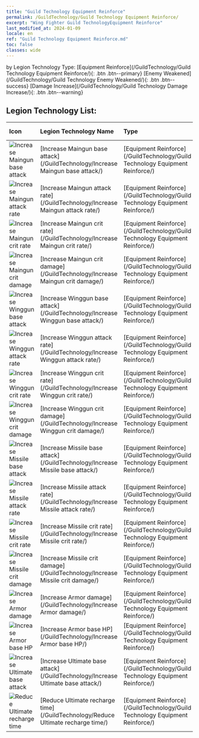 ```yaml
---
title: "Guild Technology Equipment Reinforce"
permalink: /GuildTechnology/Guild Technology Equipment Reinforce/
excerpt: "Wing Fighter Guild TechnologyEquipment Reinforce"
last_modified_at: 2024-01-09
locale: en
ref: "Guild Technology Equipment Reinforce.md"
toc: false
classes: wide
---
```


  by Legion Technology Type:  [Equipment Reinforce](/GuildTechnology/Guild Technology Equipment Reinforce/){: .btn .btn--primary}   [Enemy Weakened](/GuildTechnology/Guild Technology Enemy Weakened/){: .btn .btn--success}   [Damage Increase](/GuildTechnology/Guild Technology Damage Increase/){: .btn .btn--warning} 

## Legion Technology List:

  | Icon | Legion Technology Name | Type | Max level | Increase by level |
  |:-----|:---------------|:-----|:---------:|:-----------------:|
  | ![Increase Maingun base attack](/images/guild_technology/guild_tech_icon_1_p.png)  | [Increase Maingun base attack](/GuildTechnology/Increase Maingun base attack/)  | [Equipment Reinforce](/GuildTechnology/Guild Technology Equipment Reinforce/)  | **100**  | **+0.5 %** |
  | ![Increase Maingun attack rate](/images/guild_technology/guild_tech_icon_2_p.png)  | [Increase Maingun attack rate](/GuildTechnology/Increase Maingun attack rate/)  | [Equipment Reinforce](/GuildTechnology/Guild Technology Equipment Reinforce/)  | **100**  | **+0.2 %** |
  | ![Increase Maingun crit rate](/images/guild_technology/guild_tech_icon_3_p.png)  | [Increase Maingun crit rate](/GuildTechnology/Increase Maingun crit rate/)  | [Equipment Reinforce](/GuildTechnology/Guild Technology Equipment Reinforce/)  | **100**  | **+0.2 %** |
  | ![Increase Maingun crit damage](/images/guild_technology/guild_tech_icon_4_p.png)  | [Increase Maingun crit damage](/GuildTechnology/Increase Maingun crit damage/)  | [Equipment Reinforce](/GuildTechnology/Guild Technology Equipment Reinforce/)  | **100**  | **+0.5 %** |
  | ![Increase Winggun base attack](/images/guild_technology/guild_tech_icon_5_p.png)  | [Increase Winggun base attack](/GuildTechnology/Increase Winggun base attack/)  | [Equipment Reinforce](/GuildTechnology/Guild Technology Equipment Reinforce/)  | **100**  | **+0.5 %** |
  | ![Increase Winggun attack rate](/images/guild_technology/guild_tech_icon_6_p.png)  | [Increase Winggun attack rate](/GuildTechnology/Increase Winggun attack rate/)  | [Equipment Reinforce](/GuildTechnology/Guild Technology Equipment Reinforce/)  | **100**  | **+0.2 %** |
  | ![Increase Winggun crit rate](/images/guild_technology/guild_tech_icon_7_p.png)  | [Increase Winggun crit rate](/GuildTechnology/Increase Winggun crit rate/)  | [Equipment Reinforce](/GuildTechnology/Guild Technology Equipment Reinforce/)  | **100**  | **+0.2 %** |
  | ![Increase Winggun crit damage](/images/guild_technology/guild_tech_icon_8_p.png)  | [Increase Winggun crit damage](/GuildTechnology/Increase Winggun crit damage/)  | [Equipment Reinforce](/GuildTechnology/Guild Technology Equipment Reinforce/)  | **100**  | **+0.5 %** |
  | ![Increase Missile base attack](/images/guild_technology/guild_tech_icon_9_p.png)  | [Increase Missile base attack](/GuildTechnology/Increase Missile base attack/)  | [Equipment Reinforce](/GuildTechnology/Guild Technology Equipment Reinforce/)  | **100**  | **+0.5 %** |
  | ![Increase Missile attack rate](/images/guild_technology/guild_tech_icon_10_p.png)  | [Increase Missile attack rate](/GuildTechnology/Increase Missile attack rate/)  | [Equipment Reinforce](/GuildTechnology/Guild Technology Equipment Reinforce/)  | **100**  | **+0.2 %** |
  | ![Increase Missile crit rate](/images/guild_technology/guild_tech_icon_11_p.png)  | [Increase Missile crit rate](/GuildTechnology/Increase Missile crit rate/)  | [Equipment Reinforce](/GuildTechnology/Guild Technology Equipment Reinforce/)  | **100**  | **+0.2 %** |
  | ![Increase Missile crit damage](/images/guild_technology/guild_tech_icon_12_p.png)  | [Increase Missile crit damage](/GuildTechnology/Increase Missile crit damage/)  | [Equipment Reinforce](/GuildTechnology/Guild Technology Equipment Reinforce/)  | **100**  | **+0.5 %** |
  | ![Increase Armor damage](/images/guild_technology/guild_tech_icon_13_p.png)  | [Increase Armor damage](/GuildTechnology/Increase Armor damage/)  | [Equipment Reinforce](/GuildTechnology/Guild Technology Equipment Reinforce/)  | **100**  | **+0.5 %** |
  | ![Increase Armor base HP](/images/guild_technology/guild_tech_icon_14_p.png)  | [Increase Armor base HP](/GuildTechnology/Increase Armor base HP/)  | [Equipment Reinforce](/GuildTechnology/Guild Technology Equipment Reinforce/)  | **100**  | **+0.5 %** |
  | ![Increase Ultimate base attack](/images/guild_technology/guild_tech_icon_15_p.png)  | [Increase Ultimate base attack](/GuildTechnology/Increase Ultimate base attack/)  | [Equipment Reinforce](/GuildTechnology/Guild Technology Equipment Reinforce/)  | **100**  | **+0.5 %** |
  | ![Reduce Ultimate recharge time](/images/guild_technology/guild_tech_icon_16_p.png)  | [Reduce Ultimate recharge time](/GuildTechnology/Reduce Ultimate recharge time/)  | [Equipment Reinforce](/GuildTechnology/Guild Technology Equipment Reinforce/)  | **100**  | **+0.2 %** |
